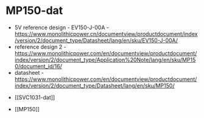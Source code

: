 
# MP150-dat 

* 5V reference design - EV150-J-00A - https://www.monolithicpower.cn/documentview/productdocument/index/version/2/document_type/Datasheet/lang/en/sku/EV150-J-00A/
* reference design 2 - https://www.monolithicpower.com/en/documentview/productdocument/index/version/2/document_type/Application%20Note/lang/en/sku/MP150/document_id/16/
* datasheet - https://www.monolithicpower.com/en/documentview/productdocument/index/version/2/document_type/Datasheet/lang/en/sku/MP150/

- [[SVC1031-dat]]

- [[MP150]]